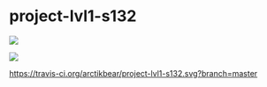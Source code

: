 # project-lvl1-s132

<a href="https://codeclimate.com/github/arctikbear/project-lvl1-s132/maintainability"><img src="https://api.codeclimate.com/v1/badges/8af329c4340898930c67/maintainability" /></a>

<a href="https://codeclimate.com/github/arctikbear/project-lvl1-s132/test_coverage"><img src="https://api.codeclimate.com/v1/badges/8af329c4340898930c67/test_coverage" /></a>

https://travis-ci.org/arctikbear/project-lvl1-s132.svg?branch=master
